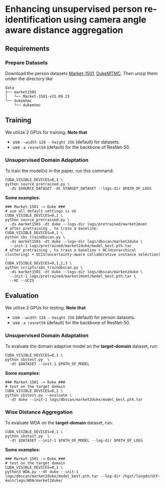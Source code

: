 # Enhancing unsupervised person re-identification using camera angle aware distance aggregation

## Requirements

### Prepare Datasets

Download the person datasets [Market-1501](https://drive.google.com/file/d/0B8-rUzbwVRk0c054eEozWG9COHM/view), [DukeMTMC](https://arxiv.org/abs/1609.01775).
Then unzip them under the directory like
```
data
├── market1501
│   └── Market-1501-v15.09.15
└── dukemtmc
    └── dukemtmc
```

## Training

We utilize 2 GPUs for training. **Note that**

+ use `--width 128 --height 256` (default) for datasets.
+ use `-a resnet50` (default) for the backbone of ResNet-50.

### Unsupervised Domain Adaptation
To train the model(s) in the paper, run this command:
```shell
CUDA_VISIBLE_DEVICES=0,1 \
python source_pretrained.py \
  -ds $SOURCE_DATASET -dt $TARGET_DATASET --logs-dir $PATH_OF_LOGS
```

**Some examples:**
```shell
### Market-1501 -> Duke ###
# use all default settings is ok
CUDA_VISIBLE_DEVICES=0,1 \
python source_pretrained.py \
  -ds market1501 -dt duke --logs-dir logs/pretrained/market2msmt
# after pretraining , to train a baseline:
CUDA_VISIBLE_DEVICES=0,1 \
python sbs_traindbscan.py \
  -ds market1501 -dt duke --logs-dir logs/dbscan/market2duke \
  --init-1 logs/pretrained/market2duke/model_best.pth.tar
# after pretraining , to train a baseline + HC(Hierarchical clustering) + UCIS(uncertainty-aware collaborative instance selection) :
CUDA_VISIBLE_DEVICES=0,1,2,3 \
python scripts/sbs_traindbscan.py \
  -ds market1501 -dt duke --logs-dir logs/dbscan/market2duke \
  --init-1 logs/pretrained/market2msmt/model_best.pth.tar \
  --HC --UCIS
```

## Evaluation

We utilize 2 GPUs for testing. **Note that**

+ use `--width 128 --height 256` (default) for person datasets.
+ use `-a resnet50` (default) for the backbone of ResNet-50.

### Unsupervised Domain Adaptation

To evaluate the domain adaptive model on the **target-domain** dataset, run:
```shell
CUDA_VISIBLE_DEVICES=0,1 \
python sbstest.py  \
  -dt $DATASET --init-1 $PATH_OF_MODEL
```

**Some examples:**
```shell
### Market-1501 -> Duke ###
# test on the target domain
CUDA_VISIBLE_DEVICES=0,1 \
python sbstest.py --evaluate \
  -dt duke --init-1 logs/dbscan/market2duke/model_best.pth.tar
```

### Wise Distance Aggregation
To evaluate WDA on the **target-domain** dataset, run:
```shell
CUDA_VISIBLE_DEVICES=0,1 \
python sbstest.py  \
  -dt $DATASET --init-1 $PATH_OF_MODEL --log-dir $PATH_OF_LOGS
```

**Some examples:**
```shell
### Market-1501 -> Duke ###
# test on the target domain
CUDA_VISIBLE_DEVICES=0,1 \ 
python3 WDA.py --dt duke --init-1 logs/dbscan/market2duke/model_best.pth.tar --log-dir /hgst/longdn/UCF-main/logs/WDA/market2duke/
```




